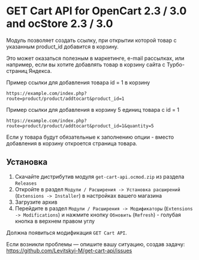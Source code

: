 # GET Cart API for OpenCart 2.3 / 3.0 and ocStore 2.3 / 3.0

Модуль позволяет создать ссылку, при открытии которой товар с указанным product_id добавится в корзину.

Это может оказаться полезным в маркетинге, e-mail рассылках, или например, если вы хотите добавлять товар в корзину сайта с Турбо-страниц Яндекса.

Пример ссылки для добавления товара id = 1 в корзину

```
https://example.com/index.php?route=product/product/addtocart&product_id=1
```

Пример ссылки для добавления в корзину 5 единиц товара с id = 1

```
https://example.com/index.php?route=product/product/addtocart&product_id=1&quantity=5
```

Если у товара будут обязательные к заполнению опции - вместо добавления в корзину откроется страница товара.

## Установка

1. Скачайте дистрибутив модуля `get-cart-api.ocmod.zip` из раздела `Releases`
2. Откройте в раздел `Модули / Расширения -> Установка расширений` (`Extensions -> Installer`) в настройках вашего магазина
3. Загрузите архив
4. Перейдите в раздел `Модули / Расширения -> Модификаторы` (`Extensions -> Modifications`) и нажмите кнопку `Обновить` (`Refresh`) - голубая кнопка в верхнем правом углу

Должна появиться модификация `GET Cart API`.

Если возникли проблемы — опишите вашу ситуацию, создав задачу: https://github.com/Levitskyi-M/get-cart-api/issues
